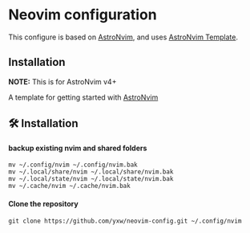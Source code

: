 # Neovim configuration 

This configure is based on [AstroNvim](https://github.com/AstroNvim/AstroNvim), 
and uses [AstroNvim Template](https://github.com/AstroNvim/template).

## Installation


**NOTE:** This is for AstroNvim v4+

A template for getting started with [AstroNvim](https://github.com/AstroNvim/AstroNvim)

## 🛠️ Installation

#### backup existing nvim and shared folders

```shell
mv ~/.config/nvim ~/.config/nvim.bak
mv ~/.local/share/nvim ~/.local/share/nvim.bak
mv ~/.local/state/nvim ~/.local/state/nvim.bak
mv ~/.cache/nvim ~/.cache/nvim.bak
```


#### Clone the repository

```shell
git clone https://github.com/yxw/neovim-config.git ~/.config/nvim
```

